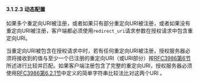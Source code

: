 #### 3.1.2.3 动态配置

如果多个重定向URI被注册，或者如果只有部分重定向URI被注册，或者如果没有重定向URI被注册，客户端都必须使用`redirect_uri`请求参数在授权请求中包含重定向URI。

当重定向URI被包含在授权请求中时，若有任何重定向URI被注册，授权服务器必须将接收到的值与至少一个已注册的重定向URI（或URI部分）按[RFC3986第6节][RFC3986#6]所述进行比较并匹配。如果客户端注册包含了完整的重定向URI，授权服务器必须使用[RFC3986第6.2.1节][RFC3986#6.2.1]中定义的简单字符串比较法比对这两个URI 。

[RFC3986#6]: http://tools.ietf.org/html/rfc3986#section-6 "Uniform Resource Identifier (URI): Generic Syntax 6节"
[RFC3986#6.2.1]: http://tools.ietf.org/html/rfc3986#section-6.2.1 "Uniform Resource Identifier (URI): Generic Syntax 6.2.1节"